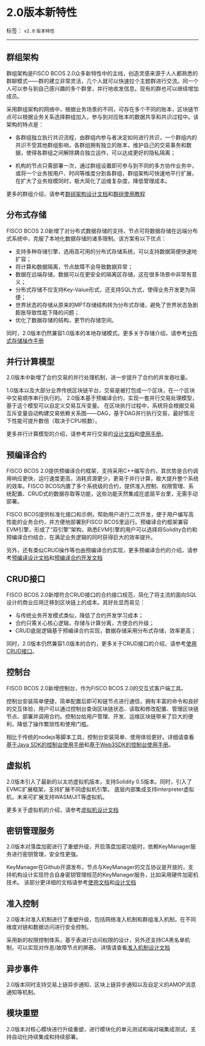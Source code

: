 # 2.0版本新特性

标签： ``v2.0`` ``版本特性``

----

## 群组架构

群组架构是FISCO BCOS 2.0众多新特性中的主线，创造灵感来源于人人都熟悉的群聊模式——群的建立非常灵活，几个人就可以快速拉个主题群进行交流。同一个人可以参与到自己感兴趣的多个群里，并行地收发信息。现有的群也可以继续增加成员。

采用群组架构的网络中，根据业务场景的不同，可存在多个不同的账本，区块链节点可以根据业务关系选择群组加入，参与到对应账本的数据共享和共识过程中。该架构的特点是：

- 各群组独立执行共识流程，由群组内参与者决定如何进行共识，一个群组内的共识不受其他群组影响，各群组拥有独立的账本，维护自己的交易事务和数据，使得各群组之间解除耦合独立运作，可以达成更好的隐私隔离；

- 机构的节点只需部署一次，通过群组设置即可参与到不同的多方协作业务中，或将一个业务按用户、时间等维度分到各群组，群组架构可快速地平行扩展，在扩大了业务规模同时，极大简化了运维复杂度，降低管理成本。

更多的群组介绍，请参考[群组架构设计文档](../design/architecture/group.md)和[群组使用教程](../blockchain_dev/group_use_cases.md)

## 分布式存储

FISCO BCOS 2.0新增了对分布式数据存储的支持，节点可将数据存储在远端分布式系统中，克服了本地化数据存储的诸多限制。该方案有以下优点：

- 支持多种存储引擎，选用高可用的分布式存储系统，可以支持数据简便快速地扩容；
- 将计算和数据隔离，节点故障不会导致数据异常；
- 数据在远端存储，数据可以在更安全的隔离区存储，这在很多场景中非常有意义；
- 分布式存储不仅支持Key-Value形式，还支持SQL方式，使得业务开发更为简便；
- 世界状态的存储从原来的MPT存储结构转为分布式存储，避免了世界状态急剧膨胀导致性能下降的问题；
- 优化了数据存储的结构，更节约存储空间。

同时，2.0版本仍然兼容1.0版本的本地存储模式。更多关于存储介绍，请参考[分布式存储操作手册](../blockchain_dev/distributed_storage.md)

## 并行计算模型

2.0版本中新增了合约交易的并行处理机制，进一步提升了合约的并发吞吐量。

1.0版本以及大部分业界传统区块链平台，交易是被打包成一个区块，在一个区块中交易顺序串行执行的。
2.0版本基于预编译合约，实现一套并行交易处理模型，基于这个模型可以自定义交易互斥变量。
在区块执行过程中，系统将会根据交易互斥变量自动构建交易依赖关系图——DAG，基于DAG并行执行交易，最好情况下性能可提升数倍（取决于CPU核数）。

更多并行计算模型的介绍，请参考并行交易的[设计文档](../design/parallel/dag.md)和[使用手册](../app_dev/transaction_parallel.md)。

## 预编译合约

FISCO BCOS 2.0提供预编译合约框架，支持采用C++编写合约，其优势是合约调用响应更快，运行速度更高，消耗资源更少，更易于并行计算，极大提升整个系统的效率。FISCO BCOS内置了多个系统级的合约，提供准入控制、权限管理、系统配置、CRUD式的数据存取等功能，这些功能天然集成在底层平台里，无需手动部署。

FISCO BCOS提供标准化接口和示例，帮助用户进行二次开发，便于用户编写高性能的业务合约，并方便地部署到FISCO BCOS里运行。预编译合约框架兼容EVM引擎，形成了“双引擎”架构，熟悉EVM引擎的用户可以选择将Solidity合约和预编译合约结合，在满足业务逻辑的同时获得巨大的效率提升。

另外，还有类似CRUD操作等也由预编译合约实现，更多预编译合约的介绍，请参考[预编译设计文档](../design/virtual_machine/precompiled.md)和[预编译合约开发文档](../app_dev/smart_contract.html#id2)

## CRUD接口

FISCO BCOS 2.0新增符合CRUD接口的合约接口规范，简化了将主流的面向SQL设计的商业应用迁移到区块链上的成本。其好处显而易见：

- 与传统业务开发模式类似，降低了合约开发学习成本；
- 合约只需关心核心逻辑，存储与计算分离，方便合约升级；
- CRUD底层逻辑基于预编译合约实现，数据存储采用分布式存储，效率更高；

同时，2.0版本仍然兼容1.0版本的合约，更多关于CRUD接口的介绍，请参考[使用CRUD接口](../app_dev/smart_contract.html#crud)。

## 控制台

FISCO BCOS 2.0新增控制台，作为FISCO BCOS 2.0的交互式客户端工具。

控制台安装简单便捷，简单配置后即可和链节点进行通信，拥有丰富的命令和良好的交互体验，用户可以通过控制台查询区块链状态、读取和修改配置、管理区块链节点、部署并调用合约。控制台给用户管理、开发、运维区块链带来了巨大的便利，降低了操作繁琐性和使用门槛。

相比于传统的nodejs等脚本工具，控制台安装简单、使用体验更好。详细请查看[基于Java SDK的控制台使用手册](../console/console_of_java_sdk.md)和[基于Web3SDK的控制台使用手册](../console/console.md)。

## 虚拟机

2.0版本引入了最新的以太坊虚拟机版本，支持Solidity 0.5版本。同时，引入了EVMC扩展框架，支持扩展不同虚拟机引擎。
底层内部集成支持interpreter虚拟机，未来可扩展支持WASM/JIT等虚拟机。

更多关于虚拟机的介绍，请参考[虚拟机设计文档](../design/virtual_machine/index.html)

## 密钥管理服务

2.0版本对落盘加密进行了重塑升级，开启落盘加密功能时，依赖KeyManager服务进行密钥管理，安全性更强。

KeyManager在Github开源发布，节点与KeyManager的交互协议是开放的，支持机构设计实现符合自身密钥管理规范的KeyManager服务，比如采用硬件加密机技术。
该部分更详细的文档请参考[使用文档](../blockchain_dev/storage_security.md)和[设计文档](./design/features/storage_security.md)

## 准入控制

2.0版本对准入机制进行了重塑升级，包括网络准入机制和群组准入机制，在不同维度对链和数据访问进行安全控制。

采用新的权限控制体系，基于表进行访问权限的设计，另外还支持CA黑名单机制，可以实现对作恶/故障节点的屏蔽。
详情请查看[准入机制设计文档](../design/security_control/index.html)

## 异步事件

2.0版本同时支持交易上链异步通知、区块上链异步通知以及自定义的AMOP消息通知等机制。

## 模块重塑

2.0版本对核心模块进行升级重塑，进行模块化的单元测试和端对端集成测试，支持自动化持续集成和持续部署。

